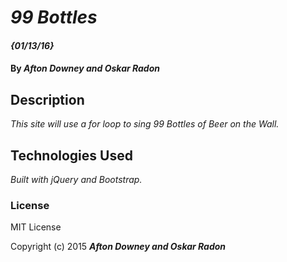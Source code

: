 # _99 Bottles_

####  _{01/13/16}_

#### By _Afton Downey and Oskar Radon_

## Description

_This site will use a for loop to sing 99 Bottles of Beer on the Wall._

## Technologies Used

_Built with jQuery and Bootstrap._

### License

MIT License

Copyright (c) 2015 **_Afton Downey and Oskar Radon_**
